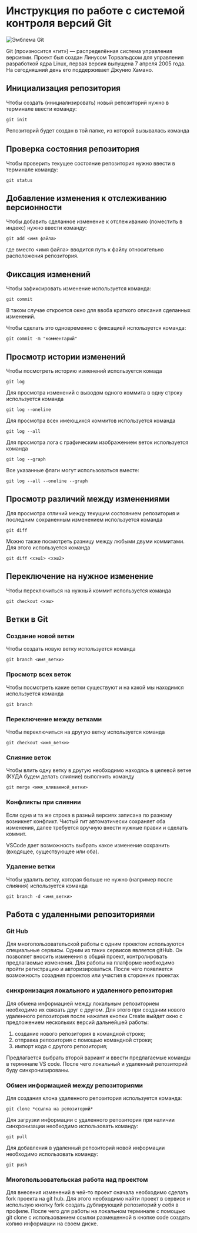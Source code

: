 # **Инструкция по работе с системой контроля версий Git**

![Эмблема Git](git.jpg)

Git (произносится «гит») — распределённая система управления версиями. Проект был создан Линусом Торвальдсом для управления разработкой ядра Linux, первая версия выпущена 7 апреля 2005 года. На сегодняшний день его поддерживает Джунио Хамано.

## Инициализация репозитория

Чтобы создать (инициализировать) новый репозиторий нужно в терминале ввести команду:

    git init

Репозиторий будет создан в той папке, из которой вызывалась команда

## Проверка состояния репозитория

Чтобы проверить текущее состояние репозитория нужно ввести в терминале команду:

    git status

## Добавление изменения к отслеживанию версионности

Чтобы добавить сделанное изменение к отслеживанию (поместить в индекс) нужно ввести команду:

    git add <имя файла>

где вместо <имя файла> вводится путь к файлу относительно расположения репозитория.

## Фиксация изменений

Чтобы зафиксировать изменение используется команда:

    git commit

В таком случае откроется окно для ввоба краткого описания сделанных изменений.

Чтобы сделать это одновременно с фиксацией используется команда:

    git commit -m "комментарий"

## Просмотр истории изменений

Чтобы посмотреть историю изменений используется комада

    git log

Для просмотра изменений с выводом одного коммита в одну строку используется команда

    git log --oneline

Для просмотра всех имеющихся коммитов используется команда

    git log --all

Для просмотра лога с графическим изображением веток используется команда

    git log --graph

Все указанные флаги могут использоваться вместе:

    git log --all --oneline --graph

## Просмотр различий между изменениями

Для просмотра отличий между текущим состоянием репозитория и последним сохраненным изменением используется команда

    git diff

Можно также посмотреть разницу между любыми двуми коммитами. Для этого используется команда

    git diff <хэш1> <хэш2>

## Переключение на нужное изменение

Чтобы переключиться на нужный коммит используется команда

    git checkout <хэш>

## Ветки в Git

### Создание новой ветки

Чтобы создать новую ветку используется команда

    git branch <имя_ветки>

### Просмотр всех веток

Чтобы посмотреть какие ветки существуют и на какой мы находимся используется команда

    git branch

### Переключение между ветками

Чтобы переключиться на другую ветку используется команда

    git checkout <имя_ветки>

### Слияние веток

Чтобы влить одну ветку в другую необходимо находясь в целевой ветке (КУДА будем делать слияние) выполнить команду

    git merge <имя_вливаемой_ветки>

### Конфликты при слиянии

Если одна и та же строка в разный версиях записана по разному возникнет конфликт.
Чистый гит автоматически сохраняет оба изменения, далее требуется вручную внести нужные правки и сделать коммит.

VSСode дает возможность выбрать какое изменение сохранить (входящее, существующее или оба).

### Удаление ветки

Чтобы удалить ветку, которая больше не нужно (например после слияния) используется команда

    git branch -d <имя_ветки>

## Работа с удаленными репозиториями

### Git Hub 

Для многопользовательской работы с одним проектом используются специальные сервисы. Одним из таких сервисов является gitHub. Он позволяет вносить изменения в общий проект, контролировать предлагаемые изменения. Для работы на платформе необходимо пройти регистрацию и авторизироваться. После чего появляется возможность созадния проектов или участия в сторонних проектах


### синхронизация локального и удаленного репозитория

Для обмена информацией между локальным репозиторием необходимо их связать друг с другом. Для этого при создании нового удаленного репозитория после нажатия кнопки Create выйдет окно с предложением нескольких версий дальнейшей работы:
1. создание нового репозитория в командной строке;
2. отправка репозитория с помощью командной строки;
3. импорт кода с другого репозитория;

Предлагается выбрать второй вариант и ввести предлагаемые команды в терминале VS code.
После чего локальный и удаленный репозиторий буду синхронизированы.

### Обмен информацией между репозиториями

Для создания клона удаленного репозитория используется команда:

    git clone *ссылка на репозиторий*

Для загрузки информации с удаленного репозитория при наличии синхронизации необходимо использовать команду:
    
    git pull

Для добавления в удаленный репозиторий новой информации необходимо использовать команду:
    
    git push

### Многопользовательская работа над проектом

Для внесения изменений в чей-то проект сначала необходимо сделать fork проекта на git hub. Для этого необходимо найти проект в сервисе и использую кнопку fork создать дублирующий репозиторий у себя в профиле. 
После чего для работы на локальном терминале с помощью git clone с использованием ссылки размещенной в кнопке code создать копию информации на своем диске.

